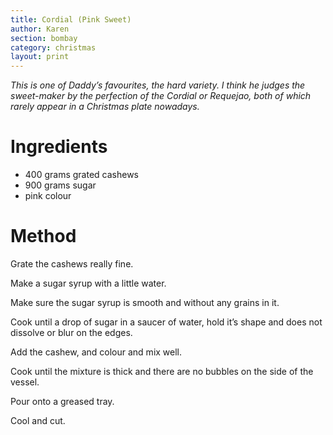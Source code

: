 ```yaml
---
title: Cordial (Pink Sweet)
author: Karen
section: bombay
category: christmas
layout: print
---
```

_This is one of Daddy’s favourites, the hard variety. I think he judges the sweet-maker by the perfection of the Cordial or Requejao, both of which rarely appear in a Christmas plate nowadays._


# Ingredients
* 400 grams grated cashews
* 900 grams sugar
* pink colour



# Method

Grate the cashews really fine.

Make a sugar syrup with a little water.

Make sure the sugar syrup is smooth and without any grains in it.

Cook until a drop of sugar in a saucer of water, hold it’s shape and does not dissolve or blur on the edges.

Add the cashew, and colour and mix well.

Cook until the mixture is thick and there are no bubbles on the side of the vessel.

Pour onto a greased tray.

Cool and cut.


